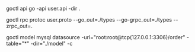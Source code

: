 goctl api go -api user.api -dir .

goctl rpc protoc user.proto --go_out=./types --go-grpc_out=./types --zrpc_out=.

goctl model mysql datasource -url="root:root@tcp(127.0.0.1:3306)/order" -table="*"  -dir="./model" -c
